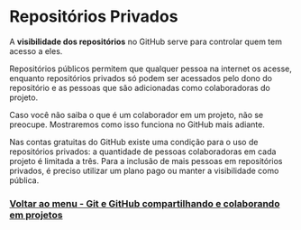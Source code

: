 # Repositórios Privados

A **visibilidade dos repositórios** no GitHub serve para controlar quem tem acesso a eles.

Repositórios públicos permitem que qualquer pessoa na internet os acesse, enquanto repositórios privados só podem ser acessados pelo dono do repositório e as pessoas que são adicionadas como colaboradoras do projeto.

Caso você não saiba o que é um colaborador em um projeto, não se preocupe. Mostraremos como isso funciona no GitHub mais adiante.

Nas contas gratuitas do GitHub existe uma condição para o uso de repositórios privados: a quantidade de pessoas colaboradoras em cada projeto é limitada a três. Para a inclusão de mais pessoas em repositórios privados, é preciso utilizar um plano pago ou manter a visibilidade como pública.

### [Voltar ao menu - Git e GitHub compartilhando e colaborando em projetos](../menu.md)